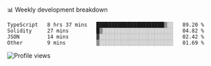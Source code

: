 📊 Weekly development breakdown
<!--START_SECTION:waka-->

```text
TypeScript   8 hrs 37 mins   ██████████████████████▒░░   89.20 %
Solidity     27 mins         █▒░░░░░░░░░░░░░░░░░░░░░░░   04.82 %
JSON         14 mins         ▓░░░░░░░░░░░░░░░░░░░░░░░░   02.42 %
Other        9 mins          ▒░░░░░░░░░░░░░░░░░░░░░░░░   01.69 %
```

<!--END_SECTION:waka-->

<img src="https://gpvc.arturio.dev/iqbalfasri" alt="Profile views"/>

